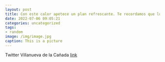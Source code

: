 ```yaml
---
layout: post
title: Con este calor apetece un plan refrescante. Te recordamos que los vecinos de VillanuevaDeLaCañada tienen un descuento especial ...
date: 2022-07-06 09:05:21
categories: uncategorized
tags:
- random
image: /img/image.jpg
caption: This is a picture
---
```

Twitter Villanueva de la Cañada [link](https://twitter.com/AytoVDLCanada/status/1544262974306766849)

